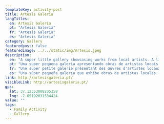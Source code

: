 ```yaml
---
templateKey: activity-post
title: Artesis Galeria
langTitles:
  en: Artesis Galeria
  pt: "Artesis Galeria"
  fr: "Artesis Galeria"
  es: "Artesis Galeria"
category: Gallery
featuredpost: false
featuredimage: ../../static/img/Artesis.jpeg
description: 
  en: "A super little gallery showcasing works from local artists. A little gem in magical Tavira with a lovely couple running it. Tel: 918 973 438"
  pt: "Uma super pequena galeria apresentando obras de artistas locais. Uma pequena jóia na mágica Tavira com um lindo casal a comandar. Tel: 918 973 438"
  fr: "Une super petite galerie présentant des œuvres d'artistes locaux. Un petit bijou dans la magie de Tavira avec un couple charmant qui le dirige. Tel: 918 973 438"
  es: "Una súper pequeña galería que exhibe obras de artistas locales. Una pequeña joya en la mágica Tavira con una pareja encantadora al frente. Tel: 918 973 438"
link: http://artesisgaleria.pt/
visibleLink: http://artesisgaleria.pt/
gps:
  lat: 37.12353008205358
  lng: -7.65192031534424
value: ""
tags:
  - Family Activity
  - Gallery
---
```


